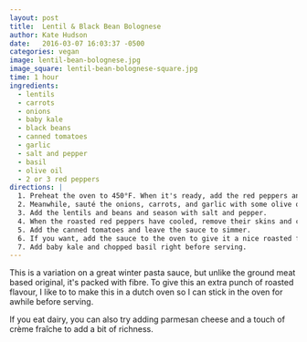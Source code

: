 ```yaml
---
layout: post
title:  Lentil & Black Bean Bolognese
author: Kate Hudson
date:   2016-03-07 16:03:37 -0500
categories: vegan
image: lentil-bean-bolognese.jpg
image_square: lentil-bean-bolognese-square.jpg
time: 1 hour
ingredients:
  - lentils
  - carrots
  - onions
  - baby kale
  - black beans
  - canned tomatoes
  - garlic
  - salt and pepper
  - basil
  - olive oil
  - 2 or 3 red peppers
directions: |
  1. Preheat the oven to 450°F. When it's ready, add the red peppers and cook for about half an hour or so, until the outside skin is nicely blackened. To save time, you can also skip this step and use a jar of pre-roasted peppers.
  2. Meanwhile, sauté the onions, carrots, and garlic with some olive oil until the onions are translucent.
  3. Add the lentils and beans and season with salt and pepper.
  4. When the roasted red peppers have cooled, remove their skins and chop them into small pieces. Add to the sauce.
  5. Add the canned tomatoes and leave the sauce to simmer.
  6. If you want, add the sauce to the oven to give it a nice roasted flavour. Make sure you are using an oven-safe pot or dish such as a dutch oven.
  7. Add baby kale and chopped basil right before serving.
---
```

This is a variation on a great winter pasta sauce, but unlike the ground meat based original, it's packed with fibre. To give this an extra punch of roasted flavour, I like to to make this in a dutch oven so I can stick in the oven for awhile before serving.

 If you eat dairy, you can also try adding parmesan cheese and a touch of crème fraîche to add a bit of richness.
